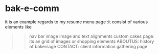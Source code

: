 # bak-e-comm
it is an example regards to my resume
menu page :it consist of various elements like
>>nav bar 
>>image
>>image and text alignments
custom cakes page:
its an grid of images or shopping elements
>>ABOUTUS:
history of bakersage
CONTACT:
>>client information gathering page
>>
